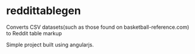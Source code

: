 # reddittablegen
Converts CSV datasets(such as those found on basketball-reference.com) to Reddit table markup

Simple project built using angularjs.
